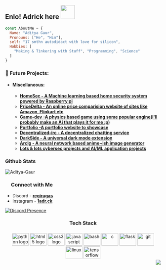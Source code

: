 
<!---
Aditya-Gaur/Aditya-Gaur is a ✨ special ✨ repository because its `README.md` (this file) appears on your GitHub profile.
You can click the Preview link to take a look at your changes.
--->
<h2 align="left">Enlo! Adrick here <img src="https://media.tenor.com/548Nr-Kf-_IAAAAi/wave-money.gif" width="45px" height="45px"></h2>



```js
const AboutMe = {
  Name: "Aditya Gaur",
  Pronouns: ["He", "Him"],
  self: "17 smthn autodidact with love for silicon",
  Hobbies: [
    "Making & Tinkering with Stuff", "Programming", "Science" 
  ]
}
```


### 📁 Future Projects:
- #### Miscellaneous:
  - [**HomeSec - A Machine learning based home security system powered by Raspberry pi**](https://www.raspberrypi.org/)
  - [**PriceDelta - An online price comparision website of sites like Amazon, Flipkart etc**](https://www.amazon.in/)
  - [**Game-dev -A physics based game using some popular engine(I'll probably make an Ai that plays it for me :p)**](https://unity.com/)
  - [**Portfolio -A portfolio website to showcase**](https://github.com/Aditya-Gaur/Aditya-Gaur/)
  - [**Decentralized-irc - A decentralized chatting service**](https://en.wikipedia.org/wiki/Internet_Relay_Chat)
  - [**DarkSide - A universal dark mode extension**](https://chrome.google.com/webstore/search/dark%20mode?hl=en)
  - [**ArcIg - A neural network based anime~ish image generator**](https://www.ibm.com/cloud/learn/neural-networks)
  - [**Lots & lots cybersec projects and AI/ML application projects**](https://github.com/Aditya-Gaur/Aditya-Gaur/)
  
<h3>Github Stats</h2>
  <img align="center" src="https://github-readme-streak-stats.herokuapp.com/?user=Aditya-Gaur&theme=radical" alt="Aditya-Gaur" />

<h3> <img src="https://cdn3.emoji.gg/emojis/1831-link-red.png" width="15px" height="15px">  Connect with Me </h3>

- Discord - **[regirugas](https://discord.gg/JQ9xv8R8cV)**
- Instagram - **[1adr.ck](https://www.instagram.com/1adr.ck/)**

[![Discord Presence](https://lanyard.cnrad.dev/api/1018873937381302392)](https://discord.com/users/1018873937381302392)
  
<h3 align="center">Tech Stack</h3>

###

<div align="center">
  <img src="https://cdn.jsdelivr.net/gh/devicons/devicon/icons/python/python-original.svg" height="40" width="54" alt="python logo"  />
  <img src="https://cdn.jsdelivr.net/gh/devicons/devicon/icons/html5/html5-original.svg" height="40" width="54" alt="html5 logo"  />
  <img src="https://cdn.jsdelivr.net/gh/devicons/devicon/icons/css3/css3-original.svg" height="40" width="54" alt="css3 logo"  />
  <img src="https://cdn.jsdelivr.net/gh/devicons/devicon/icons/javascript/javascript-original.svg" height="40" width="54" alt="javascript logo"  />
  <img src="https://cdn.jsdelivr.net/gh/devicons/devicon/icons/bash/bash-original.svg" height="40" width="54" alt="bash"  />
  <img src="https://cdn.jsdelivr.net/gh/devicons/devicon/icons/c/c-original.svg" height="40" width="54" alt="c"  />
  <img src="https://cdn.jsdelivr.net/gh/devicons/devicon/icons/flask/flask-original.svg" height="40" width="54" alt="flask"  />
  <img src="https://cdn.jsdelivr.net/gh/devicons/devicon/icons/git/git-original.svg" height="40" width="54" alt="git"  />
  <img src="https://cdn.jsdelivr.net/gh/devicons/devicon/icons/linux/linux-original.svg" height="40" width="54" alt="linux"  />
  <img src="https://cdn.jsdelivr.net/gh/devicons/devicon/icons/tensorflow/tensorflow-original.svg" height="40" width="54" alt="tensorflow"  />
</div>

  

<div>
<img align="right" src="https://visitor-badge.laobi.icu/badge?page_id=Aditya-Gaur.Aditya-Gaur&" />
</div>
